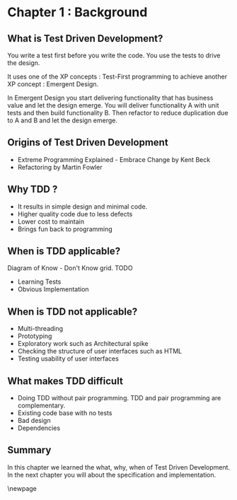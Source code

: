 # Chapter 1 : Background #

## What is Test Driven Development? ##

You write a test first before you write the code. You use the tests to drive the design.

It uses one of the XP concepts : Test-First programming to achieve another XP concept : Emergent Design.

In Emergent Design you start delivering functionality that has business value and let the design emerge. You will deliver functionality A with unit tests and then build functionality B. Then refactor to reduce duplication due to A and B and let the design emerge.

## Origins of Test Driven Development ## 

- Extreme Programming Explained - Embrace Change by Kent Beck
- Refactoring by Martin Fowler

## Why TDD ? ## 

- It results in simple design and minimal code.
- Higher quality code due to less defects
- Lower cost to maintain
- Brings fun back to programming

## When is TDD applicable? ## 

Diagram of Know - Don't Know grid. TODO

- Learning Tests
- Obvious Implementation

## When is TDD not applicable? ## 

- Multi-threading
- Prototyping
- Exploratory work such as Architectural spike
- Checking the structure of user interfaces such as HTML
- Testing usability of user interfaces

## What makes TDD difficult ## 

- Doing TDD without pair programming. TDD and pair programming are complementary.
- Existing code base with no tests
- Bad design
- Dependencies

## Summary ##

In this chapter we learned the what, why, when of Test Driven Development. In the next chapter you will about the specification and implementation.

\newpage
